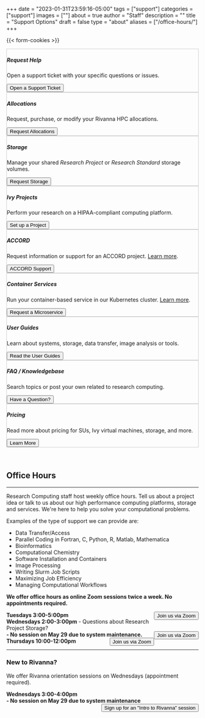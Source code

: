 +++
date = "2023-01-31T23:59:16-05:00"
tags = ["support"]
categories = ["support"]
images = [""]
about = true
author = "Staff"
description = ""
title = "Support Options"
draft = false
type = "about"
aliases = ["/office-hours/"]
+++

{{< form-cookies >}}

<script>
var user_token = getCookie("__user_token");
</script>
<div class="card-deck support-row">
  <div class="card image-shadow col-md-4 p-3 mb-4 rounded" style="border:solid 1px #ccc;">
    <div class="card-body">
      <h5 class="card-title">Request Help</h5>
      <p class="card-text">Open a support ticket with your specific questions or issues.<p>
      <div class="support-tiles">
        <a href="/form/support-request/"><button class="btn btn-primary btn-sm">Open a Support Ticket</button></a>
      </div>
    </div>
  </div>
  <div class="card image-shadow col-md-4 p-3 mb-4 bg-white rounded" style="border:solid 1px #ccc;"">
    <div class="card-body">
      <h5 class="card-title">Allocations</h5>
      <p class="card-text">Request, purchase, or modify your Rivanna HPC allocations.</p>
      <div class="support-tiles">
        <a href="/userinfo/rivanna/allocations/"><button class="btn btn-primary btn-sm">Request Allocations</button></a>
      </div>
    </div>
  </div>
  <div class="card image-shadow col-md-4 p-3 mb-4 bg-white rounded" style="border:solid 1px #ccc;"">
    <div class="card-body">
      <h5 class="card-title">Storage</h5>
      <p class="card-text">Manage your shared <i>Research Project</i> or <i>Research Standard</i> storage volumes.</p>
      <div class="support-tiles">
        <a href="/form/storage/"><button class="btn btn-primary btn-sm">Request Storage</button></a>
      </div>
    </div>
  </div>
</div>

<div class="card-deck support-row">
  <div class="card image-shadow col-md-4 p-3 mb-4 bg-white rounded" style="border:solid 1px #ccc;"">
    <div class="card-body">
      <h5 class="card-title">Ivy Projects</h5>
      <p class="card-text">Perform your research on a HIPAA-compliant computing platform.</p>
      <div class="support-tiles">
        <a href="https://services.rc.virginia.edu/"><button class="btn btn-primary btn-sm">Set up a Project</button></a>
      </div>
    </div>
  </div>
  <div class="card image-shadow col-md-4 p-3 mb-4 rounded" style="border:solid 1px #ccc;">
    <div class="card-body">
      <h5 class="card-title">ACCORD</h5>
      <p class="card-text">Request information or support for an ACCORD project. <a href="/userinfo/accord/overview/" style="text-color:blue;text-decoration:underline;">Learn more</a>.</p>
      <div class="support-tiles">
        <a href="mailto:accord-support@virginia.edu?Subject=ACCORD Support Request"><button class="btn btn-primary btn-sm">ACCORD Support</button></a>
      </div>
    </div>
  </div>
  <div class="card image-shadow col-md-4 p-3 mb-4 bg-white rounded" style="border:solid 1px #ccc;"">
    <div class="card-body">
      <h5 class="card-title">Container Services</h5>
      <p class="card-text">Run your container-based service in our Kubernetes cluster. <a href="/userinfo/microservices/" style="text-color:blue;text-decoration:underline;">Learn more</a>.</p>
      <div class="support-tiles">
        <a href="/form/containers/"><button class="btn btn-primary btn-sm">Request a Microservice</button></a>
      </div>
    </div>
  </div>
</div>

<div class="card-deck support-row">
  <div class="card image-shadow col-md-4 p-3 mb-4 bg-white rounded" style="border:solid 1px #ccc;"">
    <div class="card-body">
      <h5 class="card-title">User Guides</h5>
      <p class="card-text">Learn about systems, storage, data transfer, image analysis or tools.</p>
      <div class="support-tiles">
        <a href="/userinfo/user-guide/"><button class="btn btn-primary btn-sm">Read the User Guides</button></a>
      </div>
    </div>
  </div>
  <div class="card image-shadow col-md-4 p-3 mb-4 bg-white rounded" style="border:solid 1px #ccc;"">
    <div class="card-body">
      <h5 class="card-title">FAQ / Knowledgebase</h5>
      <p class="card-text">Search topics or post your own related to research computing.</p>
      <div class="support-tiles">
        <a href="/userinfo/faq/overview/" target="_new"><button class="btn btn-primary btn-sm">Have a Question?</button></a>
      </div>
    </div>
  </div>
  <div class="card image-shadow col-md-4 p-3 mb-4 rounded" style="border:solid 1px #ccc;">
    <div class="card-body">
      <h5 class="card-title">Pricing</h5>
      <p class="card-text">Read more about pricing for SUs, Ivy virtual machines, storage, and more.</p>
      <div class="support-tiles">
        <a href="/userinfo/pricing"><button class="btn btn-primary btn-sm">Learn More</button></a>
      </div>
    </div>
  </div>
</div>

<div style="width:100%;height:2rem;"></div>

## Office Hours
- - -

<!--
Research Computing staff host weekly office hours. Drop by with a project idea, question about a system or anything else you would like to discuss. Walkups are welcome.
-->

Research Computing staff host weekly office hours. Tell us about a project idea or talk to us about our high performance computing platforms, storage and services. We're here to help you solve your computational problems.

Examples of the type of support we can provide are:

- Data Transfer/Access
- Parallel Coding in Fortran, C, Python, R, Matlab, Mathematica
- Bioinformatics
- Computational Chemistry
- Software Installation and Containers
- Image Processing
- Writing Slurm Job Scripts
- Maximizing Job Efficiency
- Managing Computational Workflows


**We offer office hours as online Zoom sessions twice a week. No appointments required.**

<div class="alert alert-success" role="alert">
<!-- <div style="float:right;margin-top:-10px;"><a href="https://visitormap.virginia.edu/#/-78.51213/38.03284/17" target="_new"><img src="/images/navigation-40x40.png" alt="Map this location" /></a></div> -->
<b>Tuesdays 3:00-5:00pm</b>
<a style="float:right;" href="https://virginia.zoom.us/j/304271094?pwd=Szdib1kzK1QySlE4eGRGL1BiclpLUT09"><button class="btn btn-primary btn-sm">Join us 
via Zoom</button></a>
<!-- Physical Life Sciences Building, Room 430-->
</div>

<div class="alert alert-success" role="alert">
<b>Wednesdays 2:00-3:00pm</b>
<a>- Questions about Research Project Storage?</a>
<a><br><b>- No session on May 29 due to system maintenance.</b></a>
<a style="float:right;" href="https://virginia.zoom.us/j/97700615530?pwd=SjdFamRjSUU0aGFGckM2RCtBNGhBdz09"><button  class="btn btn-primary btn-sm">Join us via Zoom</button></a>
</div>

<div class="alert alert-success" role="alert">
<!-- <div style="float:right;margin-top:-10px;"><a href="https://visitormap.virginia.edu/#/-78.50123/38.03199/17" target="_new"><img src="/images/navigation-40x40.png" alt="Map this location" /></a></div> -->
<b>Thursdays 10:00-12:00pm</b>
<a style="float:right;" href="https://virginia.zoom.us/j/723009972?pwd=SWJMV09xMUp6M0lJY04yRXIwM1ZNdz09"><button  class="btn btn-primary btn-sm">Join us 
via Zoom</button></a>
<!-- Health Sciences Library, MILL Room -->
</div>

---

### New to Rivanna?  

We offer Rivanna orientation sessions on Wednesdays (appointment required).

<div class="alert alert-success" role="alert">
<!-- <div style="float:right;margin-top:-10px;"><a href="https://visitormap.virginia.edu/#/-78.50123/38.03199/17" target="_new"><img src="/images/navigation-40x40.png" alt="Map this location" /></a></div> -->
<b>Wednesdays 3:00-4:00pm </b>
<a><br><b>- No session on May 29 due to system maintenance</b></a>
<a style="float:right;" href={{% intro-rivanna-request %}}><button  class="btn btn-primary btn-sm">Sign up for an "Intro to Rivanna" 
session</button></a>
<!-- Health Sciences Library, MILL Room -->
</div>

<!-- {{< office-hours-grid >}} -->
